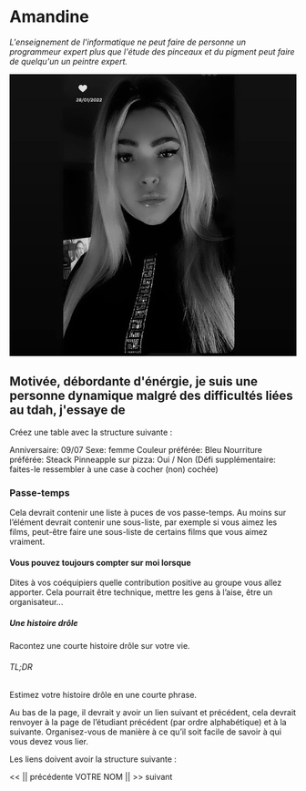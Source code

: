 # Amandine
*L'enseignement de l'informatique ne peut faire de personne un programmeur expert plus que l'étude des pinceaux et du pigment peut faire de quelqu'un un peintre expert.*

![Just a picture of me](photo.jpg "amandinepic")

## Motivée, débordante d'énérgie, je suis une personne dynamique malgré des difficultés liées au tdah, j'essaye de 
Créez une table avec la structure suivante :

Anniversaire: 09/07
Sexe: femme
Couleur préférée: Bleu
Nourriture préférée: Steack
Pinneapple sur pizza: Oui / Non (Défi supplémentaire: faites-le ressembler à une case à cocher (non) cochée)

### Passe-temps
Cela devrait contenir une liste à puces de vos passe-temps.
Au moins sur l’élément devrait contenir une sous-liste, par exemple si vous aimez les films, peut-être faire une sous-liste de certains films que vous aimez vraiment.

#### Vous pouvez toujours compter sur moi lorsque 
Dites à vos coéquipiers quelle contribution positive au groupe vous allez apporter.
Cela pourrait être technique, mettre les gens à l’aise, être un organisateur...

##### Une histoire drôle
Racontez une courte histoire drôle sur votre vie.

###### TL;DR 
Estimez votre histoire drôle en une courte phrase.

Au bas de la page, il devrait y avoir un lien suivant et précédent, cela devrait renvoyer à la page de l’étudiant précédent (par ordre alphabétique) et à la suivante.
Organisez-vous de manière à ce qu’il soit facile de savoir à qui vous devez vous lier.

Les liens doivent avoir la structure suivante :

<< || précédente VOTRE NOM || >> suivant